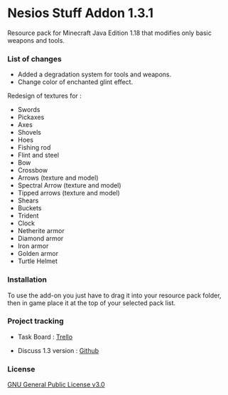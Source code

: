 # Nesios Stuff Addon 1.3.1

Resource pack for Minecraft Java Edition 1.18 that modifies only basic weapons and tools.

### List of changes

- Added a degradation system for tools and weapons.
- Change color of enchanted glint effect.

Redesign of textures for :

- Swords
- Pickaxes
- Axes
- Shovels
- Hoes
- Fishing rod
- Flint and steel
- Bow
- Crossbow
- Arrows (texture and model)
- Spectral Arrow (texture and model)
- Tipped arrows (texture and model)
- Shears
- Buckets
- Trident
- Clock
- Netherite armor
- Diamond armor
- Iron armor
- Golden armor
- Turtle Helmet

### Installation

To use the add-on you just have to drag it into your resource pack folder, then in game place it at the top of your selected pack list.

### Project tracking

- Task Board : [Trello](https://trello.com/b/YKjshhmy/public-task-board)

- Discuss 1.3 version : [Github](https://github.com/N3siOS/Nesios_Stuff_Addon/discussions/)

### License

[GNU General Public License v3.0](https://choosealicense.com/licenses/gpl-3.0/)
